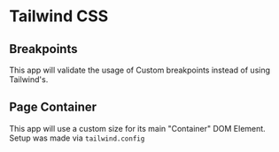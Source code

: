 # Tailwind CSS

## Breakpoints

This app will validate the usage of Custom breakpoints instead
of using Tailwind's.

## Page Container

This app will use a custom size for its main "Container" DOM Element.
Setup was made via `tailwind.config`

